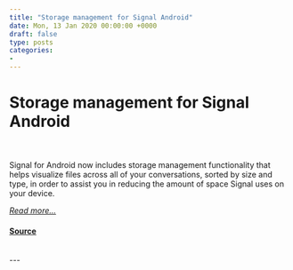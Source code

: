 ```yaml
---
title: "Storage management for Signal Android"
date: Mon, 13 Jan 2020 00:00:00 +0000
draft: false
type: posts
categories: 
- 
---
```

# Storage management for Signal Android

<br/>

<br/>
Signal for Android now includes storage management functionality that helps visualize files across all of your conversations, sorted by size and type, in order to assist you in reducing the amount of space Signal uses on your device.

[_Read more..._](https://signal.org/blog/storage-management-for-android/)

#### [Source](https://signal.org/blog/storage-management-for-android/)

<br/>
---
